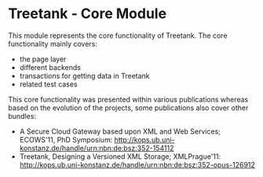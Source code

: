 Treetank - Core Module
================

This module represents the core functionality of Treetank. The core functionality mainly covers:

* the page layer
* different backends
* transactions for getting data in Treetank
* related test cases

This core functionality was presented within various publications whereas based on the evolution of the projects, some publications also cover other bundles:

* A Secure Cloud Gateway based upon XML and Web Services; ECOWS'11, PhD Symposium: http://kops.ub.uni-konstanz.de/handle/urn:nbn:de:bsz:352-154112 
* Treetank, Designing a Versioned XML Storage; XMLPrague'11: http://kops.ub.uni-konstanz.de/handle/urn:nbn:de:bsz:352-opus-126912